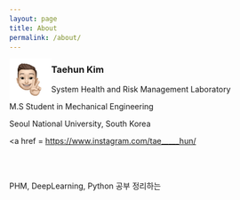 ```yaml
---
layout: page
title: About
permalink: /about/
---
```


<img src="/public/img/kth1.png" align="left" style="width:15%; height:auto">

### Taehun Kim <br>

System Health and Risk Management Laboratory

M.S Student in Mechanical Engineering

Seoul National University, South Korea

<a href = https://www.instagram.com/tae_____hun/

<br><br>

PHM, DeepLearning, Python 공부 정리하는 
